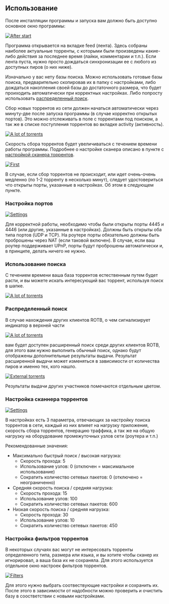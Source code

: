 ## Использование

После инсталляции программы и запуска вам должно быть доступно основное окно программы:

[![After start](img/main_no_torrents.png)](https://github.com/DEgITx/rats-search)

Программа открывается на вкладке feed (лента). Здесь собраны наиболее актуальные торренты, с которыми были произведены какие-либо действия за последнее время (лайки, комментарии и т.п.). Если лента пуста, нужно просто дождаться синхронизации ее с любого из доступных пиров (о них ниже). 

Изначально у вас нету базы поиска. Можно использовать готовые базы поиска, предварительно скопировав их в папку с настройками, либо дождаться накопления своей базы до достаточного размера, что будет проиходить автоматически при корректных настройках. Либо попросту использовать [распределенный поиск](#Распределенный-поиск).  

Сбор новых торрентов из сети должен начаться автоматически через минуту-две после запуска программы (в случае корректно открытых портов). 
Это можно отслеживать в поле с торрентами под поиском, а так же в списке поступления торрентов во вкладке activity (активность). 

[![A lot of torrents](img/peer.png)](https://github.com/DEgITx/rats-search)

Скорость сбора торрентов будет увеличиваться с течением времени работы программы. Подробнее о настройке сканера описано в пункте с [настройкой сканера торрентов](#Настройка-сканнера-торрентов).

[![First](img/first_torrent.png)](https://github.com/DEgITx/rats-search)

В случае, если сбор торрентов не происходит, или идет очень-очень медленно (по 1-2 торренту в несколько минут), следует удостовериться что открыты порты, указанные в настройках. Об этом в следующем пункте.

### Настройка портов

[![Settings](img/settings_ports.png)](https://github.com/DEgITx/rats-search)

Для корректной работы, необходимо чтобы были открыты порты 4445 и 4446 (или другие, указанные в настройках). Должны быть открыты оба типа портов (UDP и TCP). На роутере порты обязательно должны быть проброшены через NAT (если таковой включен). В случае, если ваш роутер поддерживает UPnP, порты будут проброшены автоматически и, в принципе, делать ничего не нужно.

### Использование поиска

С течением времени ваша база торрентов естественным путем будет расти, и вы можете искать интересующий вас торрент, используя поиск в шапке.

[![A lot of torrents](img/base_big.png)](https://github.com/DEgITx/rats-search)

### Распределенный поиск

В случае нахождения других клиентов ROTB, о чем сигнализирует индикатор в верхней части

[![A lot of torrents](img/peer.png)](https://github.com/DEgITx/rats-search)

вам будет доступен расширенный поиск среди других клиентов ROTB, для этого вам нужно выполнить обычный поиск, однако будут отображены дополнительные результаты выдачи. Результат расширенной выдачи может изменяться в зависимости от количества пиров и именно тех, кого нашло.

[![External torrents](img/peers_search.png)](https://github.com/DEgITx/rats-search)

Результаты выдачи других участников помечаются отдельным цветом.

### Настройка сканнера торрентов

[![Settings](img/settings_limits.png)](https://github.com/DEgITx/rats-search)

В настройках есть 3 параметра, отвечающих за настройку поиска торрентов в сети, каждый из них влияет на нагрузку приложения, скорость сбора торрентов, генерацию траффика, а так же на общую нагрузку на оборудование промежуточных узлов сети (роутера и т.п.)

Рекомендованные значения:
* Максимально быстрый поиск / высокая нагрузка:
  * Скорость прохода: 5
  * Использование узлов: 0 (отключен = максимальное использование)
  * Сократить количество сетевых пакетов: 0 (отключено = неограниченно)
* Средняя скорость поиска / средняя нагрузка:
  * Скорость прохода: 15
  * Использование узлов: 100
  * Сократить количество сетевых пакетов: 600
* Низкая скорость поиска / средняя нагрузка:
  * Скорость прохода: 30
  * Использование узлов: 10
  * Сократить количество сетевых пакетов: 450

### Настройка фильтров торрентов

В некоторых случаях вас могут не интересовать торренты определенного типа, размера или языка, и вы хотите чтобы сканер их игнорировал, а ваша база их не сохраняла. Для этого используется отдельное окно настроек фильтров торрентов.

[![Filters](img/filters.png)](https://github.com/DEgITx/rats-search)

Для этого нужно выбрать соотвествующие настройки и сохранить их. После этого в зависимости от надобности можно проверить и очистить базу в соостветствии с новыми настройками.